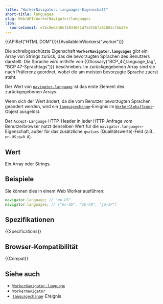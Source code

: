 ```yaml
---
title: "WorkerNavigator: languages-Eigenschaft"
short-title: languages
slug: Web/API/WorkerNavigator/languages
l10n:
  sourceCommit: e7bc0ed5466f5834641d75d416fa81886cf6b37e
---
```


{{APIRef("HTML DOM")}}{{AvailableInWorkers("worker")}}

Die schreibgeschützte Eigenschaft **`WorkerNavigator.languages`**
gibt ein Array von Strings zurück, das die bevorzugten Sprachen des Benutzers darstellt. Die Sprache wird mithilfe von {{Glossary("BCP_47_language_tag", "BCP 47-Sprachtags")}} beschrieben. Im zurückgegebenen Array sind sie nach Präferenz geordnet, wobei die am meisten bevorzugte Sprache zuerst steht.

Der Wert von [`navigator.language`](/de/docs/Web/API/WorkerNavigator/language) ist das
erste Element des zurückgegebenen Arrays.

Wenn sich der Wert ändert, da die vom Benutzer bevorzugten Sprachen geändert werden,
wird ein [`languagechange`](/de/docs/Web/API/Window/languagechange_event)-Ereignis im [`WorkerGlobalScope`](/de/docs/Web/API/WorkerGlobalScope)-Objekt ausgelöst.

Der `Accept-Language` HTTP-Header in jeder HTTP-Anfrage vom Benutzerbrowser nutzt denselben Wert für die `navigator.languages`-Eigenschaft, außer für das zusätzliche `qvalues` (Qualitätswerte)-Feld (z.B., `en-US;q=0.8`).

## Wert

Ein Array oder Strings.

## Beispiele

Sie können dies in einem Web Worker ausführen:

```js
navigator.language; // "en-US"
navigator.languages; // ["en-US", "zh-CN", "ja-JP"]
```

## Spezifikationen

{{Specifications}}

## Browser-Kompatibilität

{{Compat}}

## Siehe auch

- [`WorkerNavigator.language`](/de/docs/Web/API/WorkerNavigator/language)
- [`WorkerNavigator`](/de/docs/Web/API/WorkerNavigator)
- [`languagechange`](/de/docs/Web/API/WorkerGlobalScope/languagechange_event)-Ereignis
